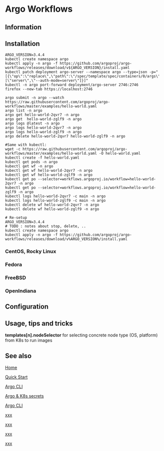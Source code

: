# Argo Workflows

## Information

## Installation

```shell
ARGO_VERSION=3.4.4
kubectl create namespace argo
kubectl apply -n argo -f https://github.com/argoproj/argo-workflows/releases/download/v${ARGO_VERSION}/install.yaml
kubectl patch deployment argo-server --namespace argo --type=json -p="[{\"op\":\"replace\",\"path\":\"/spec/template/spec/containers/0/args\",\"value\":[\"server\",\"--auth-mode=server\"]}]"
kubectl -n argo port-forward deployment/argo-server 2746:2746
firefox --new-tab https://localhost:2746

argo submit -n argo --watch https://raw.githubusercontent.com/argoproj/argo-workflows/master/examples/hello-world.yaml
argo list -n argo
argo get hello-world-2qvr7 -n argo
argo get  hello-world-zglf9 -n argo
argo logs @latest -n argo
argo logs hello-world-2qvr7 -n argo
argo logs hello-world-zglf9 -n argo
argo delete hello-world-2qvr7 hello-world-zglf9 -n argo

#Same with kubectl:
wget -c https://raw.githubusercontent.com/argoproj/argo-workflows/master/examples/hello-world.yaml -O hello-world.yaml
kubectl create -f hello-world.yaml
kubectl get pods -n argo
kubectl get wf -n argo
kubectl get wf hello-world-2qvr7 -n argo
kubectl get wf hello-world-zglf9 -n argo
kubectl get po --selector=workflows.argoproj.io/workflow=hello-world-2qvr7 -n argo
kubectl get po --selector=workflows.argoproj.io/workflow=hello-world-zglf9 -n argo
kubectl logs hello-world-2qvr7 -c main -n argo
kubectl logs hello-world-zglf9 -c main -n argo
kubectl delete wf hello-world-2qvr7 -n argo
kubectl delete wf hello-world-zglf9 -n argo

# Re-setup
ARGO_VERSION=3.4.4
# TODO : notes about stop, delete, ..
kubectl create namespace argo
kubectl apply -n argo -f https://github.com/argoproj/argo-workflows/releases/download/v%ARGO_VERSION%/install.yaml
```

### CentOS, Rocky Linux

### Fedora

### FreeBSD

### OpenIndiana

## Configuration

## Usage, tips and tricks

**templates[n].nodeSelector** for selecting concrete node type (OS, platform) from K8s to run images

## See also

[Home](https://argoproj.github.io/argo-workflows/)

[Quick Start](https://argoproj.github.io/argo-workflows/quick-start/)

[Argo CLI](https://argoproj.github.io/argo-workflows/walk-through/argo-cli/)

[Argo & K8s secrets](https://argoproj.github.io/argo-workflows/walk-through/secrets/)

[Argo CLI](https://argoproj.github.io/argo-workflows/cli/argo/)

[xxx](https://nifi.apache.org/)

[xxx](https://oozie.apache.org/)

[xxx](yyyy)

[xxx](yyyy)
